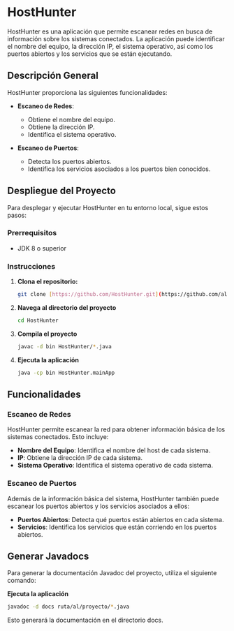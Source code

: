 # HostHunter

HostHunter es una aplicación que permite escanear redes en busca de información sobre los sistemas conectados. La aplicación puede identificar el nombre del equipo, la dirección IP, el sistema operativo, así como los puertos abiertos y los servicios que se están ejecutando.

## Descripción General

HostHunter proporciona las siguientes funcionalidades:

- **Escaneo de Redes**:
  - Obtiene el nombre del equipo.
  - Obtiene la dirección IP.
  - Identifica el sistema operativo.

- **Escaneo de Puertos**:
  - Detecta los puertos abiertos.
  - Identifica los servicios asociados a los puertos bien conocidos.

## Despliegue del Proyecto

Para desplegar y ejecutar HostHunter en tu entorno local, sigue estos pasos:

### Prerrequisitos

- JDK 8 o superior

### Instrucciones

1. **Clona el repositorio:**

   ```bash
   git clone [https://github.com/HostHunter.git](https://github.com/aldodetena/HostHunter)
   ```

2. **Navega al directorio del proyecto**

   ```bash
   cd HostHunter
   ```

3. **Compila el proyecto**

   ```bash
   javac -d bin HostHunter/*.java
   ```

4. **Ejecuta la aplicación**

   ```bash
   java -cp bin HostHunter.mainApp
   ```

## Funcionalidades

### Escaneo de Redes

HostHunter permite escanear la red para obtener información básica de los sistemas conectados. Esto incluye:

- **Nombre del Equipo**: Identifica el nombre del host de cada sistema.
- **IP**: Obtiene la dirección IP de cada sistema.
- **Sistema Operativo**: Identifica el sistema operativo de cada sistema.

### Escaneo de Puertos

Además de la información básica del sistema, HostHunter también puede escanear los puertos abiertos y los servicios asociados a ellos:

- **Puertos Abiertos**: Detecta qué puertos están abiertos en cada sistema.
- **Servicios**: Identifica los servicios que están corriendo en los puertos abiertos.

## Generar Javadocs

Para generar la documentación Javadoc del proyecto, utiliza el siguiente comando:

**Ejecuta la aplicación**

   ```bash
   javadoc -d docs ruta/al/proyecto/*.java
   ```

Esto generará la documentación en el directorio docs.
